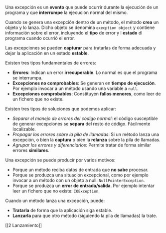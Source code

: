 Una excepción es un **evento** que puede ocurrir durante la ejecución de un programa y que **interrumpe** la ejecución normal del mismo.

Cuando se genera una excepción dentro de un método, el método **crea** un objeto y lo lanza. Dicho objeto se denomina `execption object` y contiene información sobre el error, incluyendo el **tipo** de error y l **estado** dl programa cuando ocurrió el error.

Las excepciones se pueden **capturar** para tratarlas de forma adecuada y dejar la aplicación en un estado **estable**.

Existen tres tipos fundamentales de errores:

* **Errores**: Indican un error **irrecuperable**. Lo normal es que el programa se interrumpa.
* **Excepciones no comprobables**: Se generan en **tiempo de ejecución**. Por ejemplo invocar a un método usando una variable a `null`.
* **Excepciones comprobables**: Constituyen **fallos menores**, como leer de un fichero que no existe.

Existen tres tipos de soluciones que podemos aplicar:

* *Separar el manejo de errores del código normal*: el código susceptible de generar excepciones se **separa** del resto de código. Fácilmente localizable.
* *Propagar los errores sobre la pila de llamadas*: Si un método lanza una excepción, o bien la **captura** o bien la **relanza** sobre la pila de llamadas.
* *Agrupar los errores y diferenciarlos*: Permite tratar de forma similar errores **similares**.

Una excepción se puede producir por varios motivos:

* Porque un método reciba datos de entrada que **no sabe** procesar.
* Porque se produzca una situación excepcional, como por ejemplo invocar a un método con un objeto a null: `NullPointerException`.
* Porque se produzca un **error de entrada/salida**. Por ejemplo intentar leer un fichero que no existe: `IOException`.

Cuando un método lanza una excepción, puede:

* **Tratarla** de forma que la aplicación siga estable.
* **Lanzarla** para que otro método (siguiendo la pila de llamadas) la trate.

[[2 Lanzamiento]]
